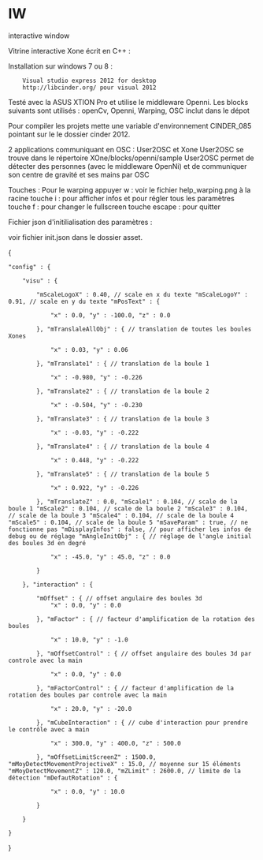 IW
==

interactive window


Vitrine interactive Xone écrit en C++ :

Installation sur windows 7 ou 8 :

        Visual studio express 2012 for desktop
        http://libcinder.org/ pour visual 2012

Testé avec la ASUS XTION Pro et utilise le middleware Openni. Les blocks suivants sont utilisés : openCv, Openni, Warping, OSC inclut dans le dépot

Pour compiler les projets mette une variable d'environnement CINDER_085 pointant sur le le dossier cinder 2012.

2 applications communiquant en OSC : User2OSC et Xone
User2OSC se trouve dans le répertoire XOne/blocks/openni/sample
User2OSC permet de détecter des personnes (avec le middleware OpenNi) et de communiquer son centre de gravité et ses mains par OSC

Touches : Pour le warping appuyer w : voir le fichier help_warping.png à la racine touche i : pour afficher infos et pour régler tous les paramètres touche f : pour changer le fullscreen touche escape : pour quitter

Fichier json d'initilialisation des paramètres :

voir fichier init.json dans le dossier asset.

{

    "config" : {

        "visu" : {

            "mScaleLogoX" : 0.40, // scale en x du texte "mScaleLogoY" : 0.91, // scale en y du texte "mPosText" : {

                "x" : 0.0, "y" : -100.0, "z" : 0.0

            }, "mTranslaleAllObj" : { // translation de toutes les boules Xones

                "x" : 0.03, "y" : 0.06

            }, "mTranslate1" : { // translation de la boule 1

                "x" : -0.980, "y" : -0.226

            }, "mTranslate2" : { // translation de la boule 2

                "x" : -0.504, "y" : -0.230

            }, "mTranslate3" : { // translation de la boule 3

                "x" : -0.03, "y" : -0.222

            }, "mTranslate4" : { // translation de la boule 4

                "x" : 0.448, "y" : -0.222

            }, "mTranslate5" : { // translation de la boule 5

                "x" : 0.922, "y" : -0.226

            }, "mTranslateZ" : 0.0, "mScale1" : 0.104, // scale de la boule 1 "mScale2" : 0.104, // scale de la boule 2 "mScale3" : 0.104, // scale de la boule 3 "mScale4" : 0.104, // scale de la boule 4 "mScale5" : 0.104, // scale de la boule 5 "mSaveParam" : true, // ne fonctionne pas "mDisplayInfos" : false, // pour afficher les infos de debug ou de réglage "mAngleInitObj" : { // réglage de l'angle initial des boules 3d en degré

                "x" : -45.0, "y" : 45.0, "z" : 0.0

            }

        }, "interaction" : {

            "mOffset" : { // offset angulaire des boules 3d
                "x" : 0.0, "y" : 0.0

            }, "mFactor" : { // facteur d'amplification de la rotation des boules

                "x" : 10.0, "y" : -1.0

            }, "mOffsetControl" : { // offset angulaire des boules 3d par controle avec la main

                "x" : 0.0, "y" : 0.0

            }, "mFactorControl" : { // facteur d'amplification de la rotation des boules par controle avec la main

                "x" : 20.0, "y" : -20.0

            }, "mCubeInteraction" : { // cube d'interaction pour prendre le contrôle avec a main

                "x" : 300.0, "y" : 400.0, "z" : 500.0

            }, "mOffsetLimitScreenZ" : 1500.0, "mMoyDetectMovementProjectiveX" : 15.0, // moyenne sur 15 éléments "mMoyDetectMovementZ" : 120.0, "mZLimit" : 2600.0, // limite de la détection "mDefautRotation" : {

                "x" : 0.0, "y" : 10.0

            }

        }

    }

}
